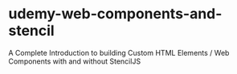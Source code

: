 # udemy-web-components-and-stencil
A Complete Introduction to building Custom HTML Elements / Web Components with and without StencilJS
